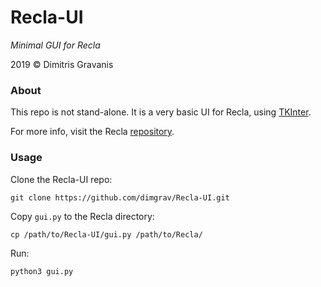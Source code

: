 # Recla-UI

*Minimal GUI for Recla*

2019 &copy; Dimitris Gravanis


### About

This repo is not stand-alone. It is a very basic UI for Recla, using [TKInter](https://wiki.python.org/moin/TkInter).

For more info, visit the Recla [repository](https://github.com/dimgrav/Recla).  

### Usage

Clone the Recla-UI repo:

```
git clone https://github.com/dimgrav/Recla-UI.git
```

Copy `gui.py` to the Recla directory:

```
cp /path/to/Recla-UI/gui.py /path/to/Recla/
```

Run:

```
python3 gui.py
```